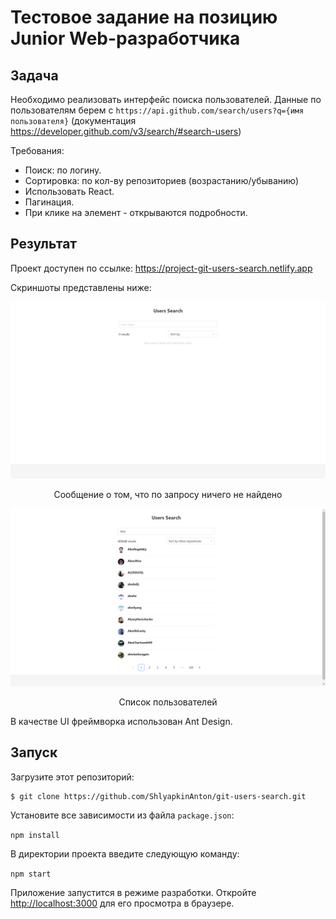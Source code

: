 # Тестовое задание на позицию Junior Web-разработчика

## Задача

Необходимо реализовать интерфейс поиска пользователей.
Данные по пользователям берем с `https://api.github.com/search/users?q={имя пользователя}` (документация https://developer.github.com/v3/search/#search-users)

Требования:
- Поиск: по логину.
- Сортировка: по кол-ву репозиториев (возрастанию/убыванию)
- Использовать React.
- Пагинация.
- При клике на элемент - открываются подробности.

## Результат

Проект доступен по ссылке: https://project-git-users-search.netlify.app

Скриншоты представлены ниже:

![empty list](/showcase/img/empty_list.png)
<p align="center">Сообщение о том, что по запросу ничего не найдено</p>

![list of users](/showcase/img/list_of_users.png)
<p align="center">Список пользователей</p>

В качестве UI фреймворка использован Ant Design.

## Запуск

Загрузите этот репозиторий:

```
$ git clone https://github.com/ShlyapkinAnton/git-users-search.git
```

Установите все зависимости из файла `package.json`:

`npm install`

В директории проекта введите следующую команду:

`npm start`

Приложение запустится в режиме разработки.
Откройте [http://localhost:3000](http://localhost:3000) для его просмотра в браузере.
